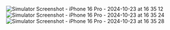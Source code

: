 ![Simulator Screenshot - iPhone 16 Pro - 2024-10-23 at 16 35 12](https://github.com/user-attachments/assets/31696e35-c2ab-4100-b833-2bd24e296745) ![Simulator Screenshot - iPhone 16 Pro - 2024-10-23 at 16 35 24](https://github.com/user-attachments/assets/b0ae4ffe-ea06-440b-a878-6bec637ecaec) ![Simulator Screenshot - iPhone 16 Pro - 2024-10-23 at 16 35 28](https://github.com/user-attachments/assets/e9cdc216-79aa-4273-8360-37a22ef27ceb)
